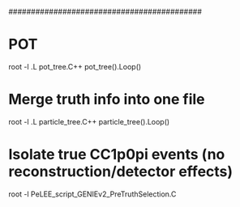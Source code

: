 
###########################################

# POT
root -l
.L pot_tree.C++
pot_tree().Loop()

# Merge truth info into one file 
root -l
.L particle_tree.C++
particle_tree().Loop()

# Isolate true CC1p0pi events (no reconstruction/detector effects)
root -l PeLEE_script_GENIEv2_PreTruthSelection.C
